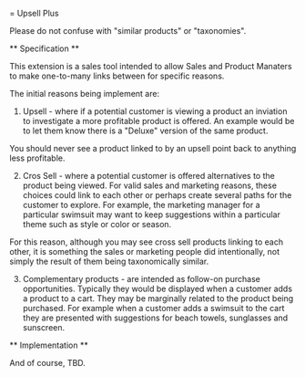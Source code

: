 = Upsell Plus

Please do not confuse with "similar products" or "taxonomies". 

** Specification **

This extension is a sales tool intended to allow Sales and Product
Manaters to make one-to-many links between for specific reasons.

The initial reasons being implement are:

1) Upsell - where if a potential customer is viewing a product an inviation
to investigate a more profitable product is offered. An example would be
to let them know there is a "Deluxe" version of the same product.

You should never see a product linked to by an upsell point back to anything less profitable. 

2) Cros Sell - where a potential customer is offered alternatives to the
product being viewed. For valid sales and marketing reasons, these choices
could link to each other or perhaps create several paths for the customer to explore. For example, the marketing manager for a particular swimsuit may want to keep suggestions within a particular theme such as style or color or season.

For this reason, although you may see cross sell products linking to each other, it is something the sales or marketing people did intentionally, not simply the result of them being taxonomically similar.

3) Complementary products - are intended as follow-on purchase opportunities. Typically they would be displayed when a customer adds a product to a cart. They may be marginally related to the product being purchased. For example when a customer adds a swimsuit to the cart they are presented with suggestions for beach towels, sunglasses and sunscreen.

** Implementation **

And of course, TBD.
